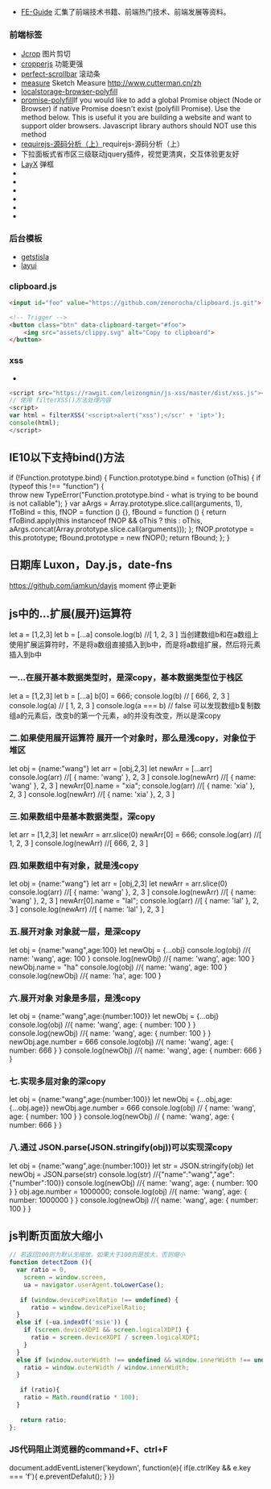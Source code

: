 





- [FE-Guide](https://github.com/zhaoqize/FE-Guide#%E7%A7%BB%E5%8A%A8UI%E6%A1%86%E6%9E%B6) 汇集了前端技术书籍、前端热门技术、前端发展等资料。

### 前端标签
- [Jcrop](https://github.com/tapmodo/Jcrop/tree/v0.9.12) 图片剪切
- [cropperjs](https://fengyuanchen.github.io/cropperjs/)   功能更强
- [perfect-scrollbar](git@github.com:zhouweiaccp/perfect-scrollbar.git) 滚动条
- [measure](https://utom.design/measure.html) Sketch Measure http://www.cutterman.cn/zh
- [localstorage-browser-polyfill](https://www.npmjs.com/package/localstorage-browser-polyfill)
- [promise-polyfill](https://github.com/taylorhakes/promise-polyfill)If you would like to add a global Promise object (Node or Browser) if native Promise doesn't exist (polyfill Promise). Use the method below. This is useful it you are building a website and want to support older browsers. Javascript library authors should NOT use this method
- [requirejs-源码分析（上）](https://blog.shenfq.com/2017/requirejs-%E6%BA%90%E7%A0%81%E5%88%86%E6%9E%90%EF%BC%88%E4%B8%8A%EF%BC%89/)requirejs-源码分析（上）
- [](https://github.com/foxiswho/city-picker)下拉面板式省市区三级联动jquery插件，视觉更清爽，交互体验更友好 
- [LayX](https://gitee.com/monksoul/LayX) 弹框
- []()
- []()
- []()
- []()
- []()
- []()



### 后台模板
- [getstisla](https://github.com/stisla/stisla#quick-start)
- [layui]()

###  clipboard.js
[](https://github.com/zenorocha/clipboard.js.git)
```html
<input id="foo" value="https://github.com/zenorocha/clipboard.js.git">

<!-- Trigger -->
<button class="btn" data-clipboard-target="#foo">
    <img src="assets/clippy.svg" alt="Copy to clipboard">
</button>
```


### xss 
- [](https://github.com/leizongmin/js-xss)
```js
<script src="https://rawgit.com/leizongmin/js-xss/master/dist/xss.js"></script>
// 使用 filterXSS()方法处理内容
<script>
var html = filterXSS('<script>alert("xss");</scr' + 'ipt>');
console(html);
</script>
```
## IE10以下支持bind()方法
if (!Function.prototype.bind) {
    Function.prototype.bind = function (oThis) {
        if (typeof this !== "function") {      
            throw new TypeError("Function.prototype.bind - what is trying to be bound is not callable");
        }
        var aArgs = Array.prototype.slice.call(arguments, 1),
        fToBind = this,
        fNOP = function () {},
        fBound = function () {
            return fToBind.apply(this instanceof fNOP && oThis ? this : oThis, aArgs.concat(Array.prototype.slice.call(arguments)));
        };
        fNOP.prototype = this.prototype;
        fBound.prototype = new fNOP();
        return fBound;
    };
}

## 日期库 Luxon，Day.js，date-fns 
https://github.com/iamkun/dayjs
moment 停止更新

## js中的...扩展(展开)运算符
let a = [1,2,3]
let b = [...a]
console.log(b)  //[ 1, 2, 3 ]
当创建数组b和在a数组上使用扩展运算符时，不是将a数组直接插入到b中，而是将a数组扩展，然后将元素插入到b中 

### 一…在展开基本数据类型时，是深copy，基本数据类型位于栈区
let a = [1,2,3]
let b = [...a]
b[0] = 666;
console.log(b) // [ 666, 2, 3 ]
console.log(a) // [ 1, 2, 3 ]
console.log(a === b) // false 可以发现数组b复制数组a的元素后，改变b的第一个元素，a的并没有改变，所以是深copy


### 二.如果使用展开运算符 展开一个对象时，那么是浅copy，对象位于堆区
let obj = {name:"wang"}
let arr = [obj,2,3] 
let newArr = [...arr]
console.log(arr)  //[ { name: 'wang' }, 2, 3 ]
console.log(newArr)  //[ { name: 'wang' }, 2, 3 ]
newArr[0].name = "xia";
console.log(arr)   //[ { name: 'xia' }, 2, 3 ]
console.log(newArr)  //[ { name: 'xia' }, 2, 3 ]

### 三.如果数组中是基本数据类型，深copy

let arr = [1,2,3]
let newArr = arr.slice(0)
newArr[0] = 666;
console.log(arr)     //[ 1, 2, 3 ]
console.log(newArr)     //[ 666, 2, 3 ]

### 四.如果数组中有对象，就是浅copy

let obj = {name:"wang"}
let arr = [obj,2,3] 
let newArr = arr.slice(0)
console.log(arr)     //[ { name: 'wang' }, 2, 3 ]
console.log(newArr)     //[ { name: 'wang' }, 2, 3 ]
newArr[0].name = "lal";
console.log(arr)     //[ { name: 'lal' }, 2, 3 ]
console.log(newArr)     //[ { name: 'lal' }, 2, 3 ]
### 五.展开对象 对象就一层，是深copy

let obj = {name:"wang",age:100}
let newObj = {...obj}
console.log(obj)    //{ name: 'wang', age: 100 }
console.log(newObj)    //{ name: 'wang', age: 100 }
newObj.name = "ha"
console.log(obj)    //{ name: 'wang', age: 100 }
console.log(newObj)    //{ name: 'ha', age: 100 }

### 六.展开对象 对象是多层，是浅copy

let obj = {name:"wang",age:{number:100}}
let newObj = {...obj}
console.log(obj)     //{ name: 'wang', age: { number: 100 } }
console.log(newObj)     //{ name: 'wang', age: { number: 100 } }
newObj.age.number = 666
console.log(obj)     //{ name: 'wang', age: { number: 666 } }
console.log(newObj)     //{ name: 'wang', age: { number: 666 } }

### 七.实现多层对象的深copy

let obj = {name:"wang",age:{number:100}}
let newObj = {...obj,age:{...obj.age}}
newObj.age.number = 666
console.log(obj)    // { name: 'wang', age: { number: 100 } }
console.log(newObj)    // { name: 'wang', age: { number: 666 } }

### 八.通过 JSON.parse(JSON.stringify(obj))可以实现深copy

let obj = {name:"wang",age:{number:100}}
let str = JSON.stringify(obj)
let newObj = JSON.parse(str)
console.log(str)     //{"name":"wang","age":{"number":100}}
console.log(newObj)     //{ name: 'wang', age: { number: 100 } }
obj.age.number = 1000000;
console.log(obj)     //{ name: 'wang', age: { number: 1000000 } }
console.log(newObj)     //{ name: 'wang', age: { number: 100 } }



## js判断页面放大缩小
```js
// 若返回100则为默认无缩放，如果大于100则是放大，否则缩小
function detectZoom (){
  var ratio = 0,
    screen = window.screen,
    ua = navigator.userAgent.toLowerCase();
  
   if (window.devicePixelRatio !== undefined) {
      ratio = window.devicePixelRatio;
  }
  else if (~ua.indexOf('msie')) { 
    if (screen.deviceXDPI && screen.logicalXDPI) {
      ratio = screen.deviceXDPI / screen.logicalXDPI;
    }
  }
  else if (window.outerWidth !== undefined && window.innerWidth !== undefined) {
    ratio = window.outerWidth / window.innerWidth;
  }
    
   if (ratio){
    ratio = Math.round(ratio * 100);
  }
    
   return ratio;
};
```


### JS代码阻止浏览器的command+F、ctrl+F
document.addEventListener('keydown', function(e){ 
    if(e.ctrlKey && e.key === 'f'){ 
        e.preventDefalut(); 
    }
})
